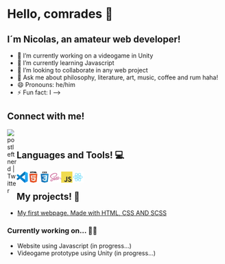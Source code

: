 # Hello, comrades 👋

## I´m Nicolas, an amateur web developer!

- 🔭 I’m currently working on a videogame in Unity
- 🌱 I’m currently learning Javascript
- 👯 I’m looking to collaborate in any web project
- 💬 Ask me about philosophy, literature, art, music, coffee and rum haha!
- 😄 Pronouns: he/him
- ⚡ Fun fact: I 
-->
## Connect with me!

[<img align="left" alt="postleftnerd | Twitter" width="22px" src="https://cdn.jsdelivr.net/npm/simple-icons@v3/icons/twitter.svg" />][twitter]

<br /> 

## Languages and Tools! 💻

<img align="left" alt="Visual Studio Code" width="26px" src="https://raw.githubusercontent.com/github/explore/80688e429a7d4ef2fca1e82350fe8e3517d3494d/topics/visual-studio-code/visual-studio-code.png" />
<img align="left" alt="HTML5" width="26px" src="https://raw.githubusercontent.com/github/explore/80688e429a7d4ef2fca1e82350fe8e3517d3494d/topics/html/html.png" />
<img align="left" alt="CSS3" width="26px" src="https://raw.githubusercontent.com/github/explore/80688e429a7d4ef2fca1e82350fe8e3517d3494d/topics/css/css.png" />
<img align="left" alt="Sass" width="26px" src="https://raw.githubusercontent.com/github/explore/80688e429a7d4ef2fca1e82350fe8e3517d3494d/topics/sass/sass.png" />
<img align="left" alt="JavaScript" width="26px" src="https://raw.githubusercontent.com/github/explore/80688e429a7d4ef2fca1e82350fe8e3517d3494d/topics/javascript/javascript.png" />
<img align="left" alt="React" width="26px" src="https://raw.githubusercontent.com/github/explore/80688e429a7d4ef2fca1e82350fe8e3517d3494d/topics/react/react.png" />

<br />

## My projects! 🥇

- [My first webpage. Made with HTML, CSS AND SCSS](https://eskaicito.github.io/samuraiband/)

### Currently working on... 🔧🔨

- Website using Javascript (in progress...)
- Videogame prototype using Unity (in progress...)

<br />








[twitter]: https://twitter.com/postleftnerd
